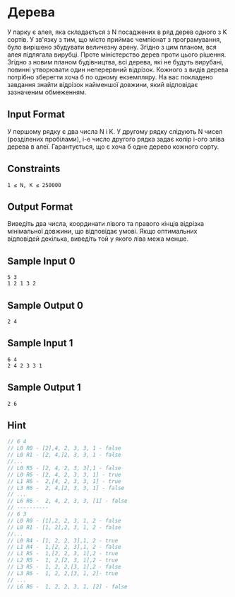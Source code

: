 # Дерева
У парку є алея, яка складається з N посаджених в ряд дерев одного з K сортів. У зв'язку з тим, що місто приймає чемпіонат з програмування, було вирішено збудувати величезну арену. Згідно з цим планом, вся алея підлягала вирубці. Проте міністерство дерев проти цього рішення. Згідно з новим планом будівництва, всі дерева, які не будуть вирубані, повинні утворювати один неперервний відрізок. Кожного з видів дерева потрібно зберегти хоча б по одному екземпляру. На вас покладено завдання знайти відрізок найменшої довжини, який відповідає зазначеним обмеженням.

## Input Format

У першому рядку є два числа N і K. У другому рядку слідують N чисел (розділених пробілами), i-е число другого рядка задає колір i-ого зліва дерева в алеї. Гарантується, що є хоча б одне дерево кожного сорту.

## Constraints

`1 ≤ N, K ≤ 250000`

## Output Format

Виведіть два числа, координати лівого та правого кінців відрізка мінімальної довжини, що відповідає умові. Якщо оптимальних відповідей декілька, виведіть той у якого ліва межа менше.

## Sample Input 0
```
5 3
1 2 1 3 2
```
## Sample Output 0

```
2 4
```
## Sample Input 1

```
6 4
2 4 2 3 3 1
```
## Sample Output 1
```
2 6
```

## Hint

```go
// 6 4
// L0 R0 - [2],4, 2, 3, 3, 1 - false
// L0 R1 - [2, 4,]2, 3, 3, 1 - false
//...
// L0 R5 - [2, 4, 2, 3, 3],1 - false
// L0 R6 - [2, 4, 2, 3, 3, 1] - true
// L1 R6 -  2,[4, 2, 3, 3, 1] - true
// L3 R6 -  2, 4,[2, 3, 3, 1] - false
// ...
// L6 R6 -  2, 4, 2, 3, 3, [1] - false
// ----------
// 6 3
// L0 R0 - [1],2, 2, 3, 1, 2 - false
// L0 R1 - [1, 2],2, 3, 1, 2 - false
//...
// L0 R4 - [1, 2, 2, 3],1, 2 - true
// L1 R4 -  1,[2, 2, 3],1, 2 - false
// L1 R5 -  1,[2, 2, 3, 1],2 - true
// L2 R5 -  1, 2,[2, 3, 1],2 - true
// L3 R5 -  1, 2, 2,[3, 1],2 - false
// L3 R6 -  1, 2, 2,[3, 1, 2]- true
// ...
// L6 R6 -  1, 2, 2, 3, 1, [2] - false
```